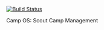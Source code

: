 [![Build Status](http://runbot.steingabelgaard.dk/runbot/badge/flat/8/8.0.svg)](http://runbot.steingabelgaard.dk/runbot)

Camp OS: Scout Camp Management
